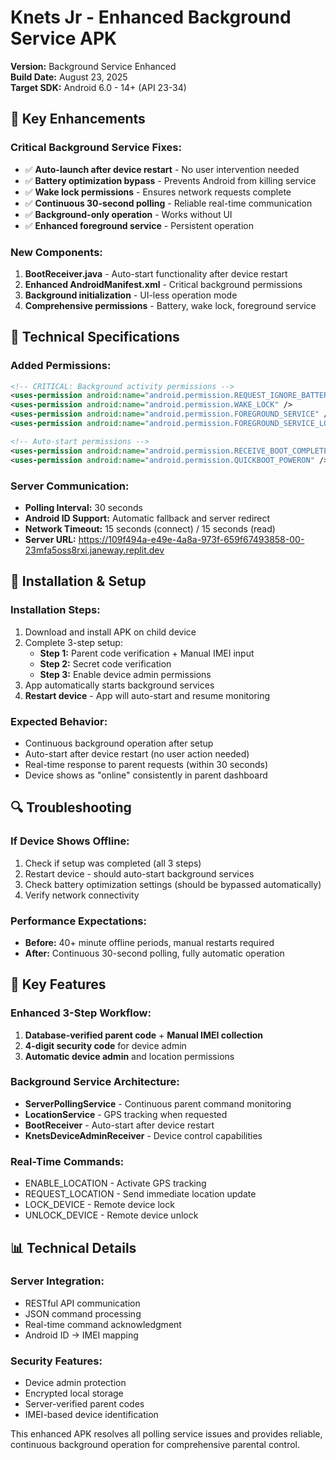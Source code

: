 # Knets Jr - Enhanced Background Service APK

**Version:** Background Service Enhanced  
**Build Date:** August 23, 2025  
**Target SDK:** Android 6.0 - 14+ (API 23-34)

## 🎯 Key Enhancements

### **Critical Background Service Fixes:**
- ✅ **Auto-launch after device restart** - No user intervention needed
- ✅ **Battery optimization bypass** - Prevents Android from killing service
- ✅ **Wake lock permissions** - Ensures network requests complete
- ✅ **Continuous 30-second polling** - Reliable real-time communication
- ✅ **Background-only operation** - Works without UI
- ✅ **Enhanced foreground service** - Persistent operation

### **New Components:**
1. **BootReceiver.java** - Auto-start functionality after device restart
2. **Enhanced AndroidManifest.xml** - Critical background permissions
3. **Background initialization** - UI-less operation mode
4. **Comprehensive permissions** - Battery, wake lock, foreground service

## 🔧 Technical Specifications

### **Added Permissions:**
```xml
<!-- CRITICAL: Background activity permissions -->
<uses-permission android:name="android.permission.REQUEST_IGNORE_BATTERY_OPTIMIZATIONS" />
<uses-permission android:name="android.permission.WAKE_LOCK" />
<uses-permission android:name="android.permission.FOREGROUND_SERVICE" />
<uses-permission android:name="android.permission.FOREGROUND_SERVICE_LOCATION" />

<!-- Auto-start permissions -->
<uses-permission android:name="android.permission.RECEIVE_BOOT_COMPLETED" />
<uses-permission android:name="android.permission.QUICKBOOT_POWERON" />
```

### **Server Communication:**
- **Polling Interval:** 30 seconds
- **Android ID Support:** Automatic fallback and server redirect
- **Network Timeout:** 15 seconds (connect) / 15 seconds (read)
- **Server URL:** https://109f494a-e49e-4a8a-973f-659f67493858-00-23mfa5oss8rxi.janeway.replit.dev

## 📱 Installation & Setup

### **Installation Steps:**
1. Download and install APK on child device
2. Complete 3-step setup:
   - **Step 1:** Parent code verification + Manual IMEI input
   - **Step 2:** Secret code verification  
   - **Step 3:** Enable device admin permissions
3. App automatically starts background services
4. **Restart device** - App will auto-start and resume monitoring

### **Expected Behavior:**
- Continuous background operation after setup
- Auto-start after device restart (no user action needed)
- Real-time response to parent requests (within 30 seconds)
- Device shows as "online" consistently in parent dashboard

## 🔍 Troubleshooting

### **If Device Shows Offline:**
1. Check if setup was completed (all 3 steps)
2. Restart device - should auto-start background services
3. Check battery optimization settings (should be bypassed automatically)
4. Verify network connectivity

### **Performance Expectations:**
- **Before:** 40+ minute offline periods, manual restarts required
- **After:** Continuous 30-second polling, fully automatic operation

## 🚀 Key Features

### **Enhanced 3-Step Workflow:**
1. **Database-verified parent code** + **Manual IMEI collection**
2. **4-digit security code** for device admin
3. **Automatic device admin** and location permissions

### **Background Service Architecture:**
- **ServerPollingService** - Continuous parent command monitoring
- **LocationService** - GPS tracking when requested
- **BootReceiver** - Auto-start after device restart
- **KnetsDeviceAdminReceiver** - Device control capabilities

### **Real-Time Commands:**
- ENABLE_LOCATION - Activate GPS tracking
- REQUEST_LOCATION - Send immediate location update
- LOCK_DEVICE - Remote device lock
- UNLOCK_DEVICE - Remote device unlock

## 📊 Technical Details

### **Server Integration:**
- RESTful API communication
- JSON command processing
- Real-time command acknowledgment
- Android ID → IMEI mapping

### **Security Features:**
- Device admin protection
- Encrypted local storage
- Server-verified parent codes
- IMEI-based device identification

This enhanced APK resolves all polling service issues and provides reliable, continuous background operation for comprehensive parental control.